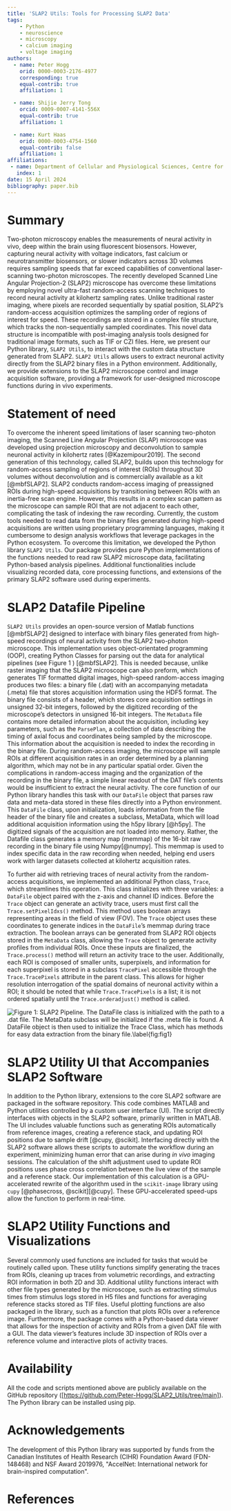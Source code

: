 ```yaml
---
title: 'SLAP2 Utils: Tools for Processing SLAP2 Data'
tags:
    - Python
    - neuroscience
    - microscopy
    - calcium imaging
    - voltage imaging
authors:
  - name: Peter Hogg
    orid: 0000-0003-2176-4977
    corresponding: true 
    equal-contrib: true 
    affiliation: 1

  - name: Shijie Jerry Tong
    orcid: 0009-0007-4141-556X
    equal-contrib: true
    affiliation: 1 

  - name: Kurt Haas
    orid: 0000-0003-4754-1560
    equal-contrib: false
    affiliation: 1
affiliations:
 - name: Department of Cellular and Physiological Sciences, Centre for Brain Health, School of Biomedical Engineering, University of British Columbia, Vancouver, Canada
   index: 1
date: 15 April 2024
bibliography: paper.bib
---
```


# Summary

Two-photon microscopy enables the measurements of neural activity in vivo, deep within the brain using fluorescent biosensors. However, capturing neural activity with voltage indicators, fast calcium or neurotransmitter biosensors, or slower indicators across 3D volumes requires sampling speeds that far exceed capabilities of conventional laser-scanning two-photon microscopes. The recently developed Scanned Line Angular Projection-2 (SLAP2) microscope has overcome these limitations by employing novel ultra-fast random-access scanning techniques to record neural activity at kilohertz sampling rates. Unlike traditional raster imaging, where pixels are recorded sequentially by spatial position, SLAP2’s random-access acquisition optimizes the sampling order of regions of interest for speed. These recordings are stored in a complex file structure, which tracks the non-sequentially sampled coordinates. This novel data structure is incompatible with post-imaging analysis tools designed for traditional image formats, such as TIF or CZI files. Here, we present our Python library, `SLAP2 Utils`, to interact with the custom data structure generated from SLAP2. `SLAP2 Utils` allows users to extract neuronal activity directly from the SLAP2 binary files in a Python environment. Additionally, we provide extensions to the SLAP2 microscope control and image acquisition software, providing a framework for user-designed microscope functions during in vivo experiments.  

# Statement of need

To overcome the inherent speed limitations of laser scanning two-photon imaging, the Scanned Line Angular Projection (SLAP) microscope was developed using projection microscopy and deconvolution to sample neuronal activity in kilohertz rates [@Kazemipour2019]. The second generation of this technology, called SLAP2, builds upon this technology for random-access sampling of regions of interest (ROIs) throughout 3D volumes without deconvolution and is commercially available as a kit [@mbfSLAP2]. SLAP2 conducts random-access imaging of preassigned ROIs during high-speed acquisitions by transitioning between ROIs with an inertia-free scan engine. However, this results in a complex scan pattern as the microscope can sample ROI that are not adjacent to each other, complicating the task of indexing the raw recording.  Currently, the custom tools needed to read data from the binary files generated during high-speed acquisitions are written using proprietary programming languages, making it cumbersome to design analysis workflows that leverage packages in the Python ecosystem. To overcome this limitation, we developed the Python library `SLAP2 Utils`. Our package provides pure Python implementations of the functions needed to read raw SLAP2 microscope data, facilitating Python-based analysis pipelines. Additional functionalities include visualizing recorded data, core processing functions, and extensions of the primary SLAP2 software used during experiments. 

# SLAP2 Datafile Pipeline

`SLAP2 Utils` provides an open-source version of Matlab functions [@mbfSLAP2] designed to interface with binary files generated from high-speed recordings of neural activity from the SLAP2 two-photon microscope. This implementation uses object-orientated programming (OOP), creating Python Classes for parsing out the data for analytical pipelines (see Figure 1 ) [@mbfSLAP2]. This is needed because, unlike raster imaging that the SLAP2 microscope can also preform, which generates TIF formatted digital images, high-speed random-access imaging produces two files: a binary file (.dat) with an accompanying metadata (.meta) file that stores acquisition information using the HDF5 format. The binary file consists of a header, which stores core acquisition settings in unsigned 32-bit integers, followed by the digitized recording of the microscope’s detectors in unsigned 16-bit integers. The `MetaData` file contains more detailed information about the acquisition, including key parameters, such as the `ParsePlan`, a collection of data describing the timing of axial focus and coordinates being sampled   by the microscope. This information about the acquisition is needed to index the recording in the binary file. During random-access imaging, the microscope will sample ROIs at different acquisition rates in an order determined by a planning algorithm, which may not be in any particular spatial order. Given the complications in random-access imaging and the organization of the recording in the binary file, a simple linear readout of the DAT file’s contents would be insufficient to extract the neural activity. The core function of our Python library handles this task with our `DataFile` object that parses raw data and meta-data stored in these files directly into a Python environment. This `DataFile` class, upon initialization, loads information from the file header of the binary file and creates a subclass, MetaData, which will load additional acquisition information using the h5py library [@h5py]. The digitized signals of the acquisition are not loaded into memory. Rather, the Datafile class generates a memory map (memmap) of the 16-bit raw recording in the binary file using Numpy[@numpy]. This memmap is used to index specific data in the raw recording when needed, helping end users work with larger datasets collected at kilohertz acquisition rates. 

To further aid with retrieving traces of neural activity from the random-access acquisitions, we implemented an additional Python class, `Trace`, which streamlines this operation. This class initializes with three variables: a `DataFile` object paired with the z-axis and channel ID indices. Before the `Trace` object can generate an activity trace, users must first call the `Trace.setPixelIdxs()` method. This method uses boolean arrays representing areas in the field of view (FOV). The `Trace` object uses these coordinates to generate indices in the `DataFile`’s memmap during trace extraction. The boolean arrays can be generated from SLAP2 ROI objects stored in the `MetaData` class, allowing the `Trace` object to generate activity profiles from individual ROIs. Once these inputs are finalized, the `Trace.process()` method will return an activity trace to the user. Additionally, each ROI is composed of smaller units, superpixels, and information for each superpixel is stored in a subclass `TracePixel` accessible through the `Trace.TracePixels` attribute in the parent class. This allows for higher resolution interrogation of the spatial domains of neuronal activity within a ROI; it should be noted that while `Trace.TracePixels` is a list; it is not ordered spatially until the `Trace.orderadjust()` method is called. 

![Figure 1: SLAP2 Pipeline. The DataFile class is initialized with the path to a .dat file. The MetaData subclass will be initialized if the .meta file is found. A DataFile object is then used to initialize the Trace Class, which has methods for easy data extraction from the binary file.\label{fig:fig1}](SLAP2_Pipeline.svg)

# SLAP2 Utility UI that Accompanies SLAP2 Software

In addition to the Python library, extensions to the core SLAP2 software are packaged in the software repository. This code combines MATLAB and Python utilities controlled by a custom user interface (UI). The script directly interfaces with objects in the SLAP2 software, primarily written in MATLAB. The UI includes valuable functions such as generating ROIs automatically from reference images, creating a reference stack, and updating ROI positions due to sample drift [@cupy, @scikit]. Interfacing directly with the SLAP2 software allows these scripts to automate the workflow during an experiment, minimizing human error that can arise during *in vivo* imaging sessions. The calculation of the shift adjustment used to update ROI positions uses phase cross correlation between the live view of the sample and a reference stack. Our implementation of this calculation is a GPU-accelerated rewrite of the algorithm used in the `scikit-image` library using `cupy` [@phasecross, @scikit][@cupy]. These GPU-accelerated speed-ups allow the function to perform in real-time.

# SLAP2 Utility Functions and Visualizations 

Several commonly used functions are included for tasks that would be routinely called upon. These utility functions simplify generating the traces from ROIs, cleaning up traces from volumetric recordings, and extracting ROI information in both 2D and 3D. Additional utility functions interact with other file types generated by the microscope, such as extracting stimulus times from stimulus logs stored in H5 files and functions for averaging reference stacks stored as TIF files. Useful plotting functions are also packaged in the library, such as a function that plots ROIs over a reference image. Furthermore, the package comes with a Python-based data viewer that allows for the inspection of activity and ROIs from a given DAT file with a GUI. The data viewer’s features include 3D inspection of ROIs over a reference volume and interactive plots of activity traces. 

# Availability

All the code and scripts mentioned above are publicly available on the GitHub repository ([https://github.com/Peter-Hogg/SLAP2_Utils/tree/main]). The Python library can be installed using pip.

# Acknowledgements

The development of this Python library was supported by funds from the Canadian Institutes of Health Research (CIHR) Foundation Award (FDN-148468) and  NSF Award 2019976, "AccelNet: International network for brain-inspired computation". 

# References
